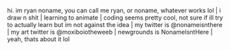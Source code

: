 hi. im ryan noname, you can call me ryan, or noname, whatever works lol
| i draw n shit
| learning to animate
| coding seems pretty cool, not sure if ill try to actually learn but im not against the idea
| my twitter is @nonameisnthere
| my art twitter is @moxiboiotheweeb
| newgrounds is NonameIsntHere
| yeah, thats about it lol
